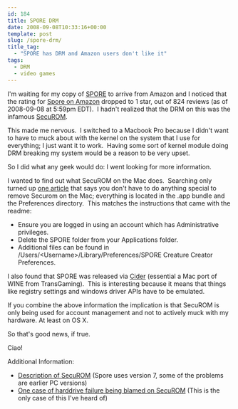 ```yaml
---
id: 184
title: SPORE DRM
date: 2008-09-08T10:33:16+00:00
template: post
slug: /spore-drm/
title_tag:
  - "SPORE has DRM and Amazon users don't like it"
tags:
  - DRM
  - video games
---
```


I'm waiting for my copy of [SPORE](http://www.spore.com/) to arrive from Amazon
and I noticed that the rating for <a href="https://amzn.to/2ILbGCh">Spore on
Amazon</a> dropped to 1 star, out of 824 reviews (as of 2008-09-08 at 5:59pm
EDT).  I hadn't realized that the DRM on this was the infamous
[SecuROM](http://en.wikipedia.org/wiki/SecuROM).

This made me nervous.  I switched to a Macbook Pro because I didn't want to have
to muck about with the kernel on the system that I use for everything; I just
want it to work.  Having some sort of kernel module doing DRM breaking my system
would be a reason to be very upset.<!-- more -->

So I did what any geek would do: I went looking for more information.

I wanted to find out what SecuROM on the Mac does.  Searching only turned up
[one article](http://securom.mustbedestroyed.org/phorum/viewtopic.php?f=8&t=84&p=701)
that says you don't have to do anything special to remove Securom on the Mac;
everything is located in the .app bundle and the Preferences directory.  This
matches the instructions that came with the readme:

- Ensure you are logged in using an account which has Administrative privileges.
- Delete the SPORE folder from your Applications folder.
- Additional files can be found in
  /Users/&lt;Username&gt;/Library/Preferences/SPORE Creature Creator
  Preferences.

I also found that SPORE was released via
[Cider](http://www.transgaming.com/products/cider/) (essential a Mac port of
WINE from TransGaming).  This is interesting because it means that things like
registry settings and windows driver APIs have to be emulated.

If you combine the above information the implication is that SecuROM is only
being used for account management and not to actively muck with my hardware. At
least on OS X.

So that's good news, if true.

Ciao!

Additional Information:

- [Description of SecuROM](http://reclaimyourgame.com/index.php?option=com_content&view=article&id=52&Itemid=13)
  (Spore uses version 7, some of the problems are earlier PC versions)
- [One case of harddrive failure being blamed on SecuROM](http://forums.ea.com/mboards/thread.jspa?threadID=378657&tstart=0&start=251)
  (This is the only case of this I've heard of)
